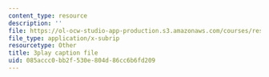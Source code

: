 ```yaml
---
content_type: resource
description: ''
file: https://ol-ocw-studio-app-production.s3.amazonaws.com/courses/res-8-005-vibrations-and-waves-problem-solving-fall-2012/085accc0bb2f530e804d86cc6b6fd209_h4S4eHdwUL0.vtt
file_type: application/x-subrip
resourcetype: Other
title: 3play caption file
uid: 085accc0-bb2f-530e-804d-86cc6b6fd209
---
```


